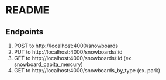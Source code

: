 # README

## Endpoints
 
 1. POST to http://localhost:4000/snowboards
 2. PUT to http://localhost:4000/snowboards/:id
 3. GET to http://localhost:4000/snowboards/:id (ex. snowboard_capita_mercury)
 3. GET to http://localhost:4000/snowboards_by_type (ex. park)
